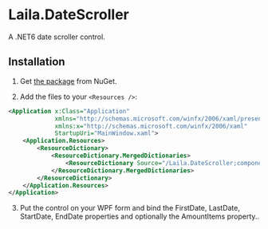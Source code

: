 ﻿# Laila.DateScroller
A .NET6 date scroller control.

## Installation
1. Get [the package](https://www.nuget.org/packages/Laila.DateScroller/) from NuGet.

2. Add the files to your `<Resources />`:
```XML
<Application x:Class="Application"
             xmlns="http://schemas.microsoft.com/winfx/2006/xaml/presentation"
             xmlns:x="http://schemas.microsoft.com/winfx/2006/xaml"
             StartupUri="MainWindow.xaml">
    <Application.Resources>
        <ResourceDictionary>
            <ResourceDictionary.MergedDictionaries>
                <ResourceDictionary Source="/Laila.DateScroller;component/Themes/Blue.xaml" />
            </ResourceDictionary.MergedDictionaries>
        </ResourceDictionary>
    </Application.Resources>
</Application>
```

3. Put the control on your WPF form and bind the FirstDate, LastDate, StartDate, EndDate properties and optionally the AmountItems property..
